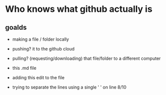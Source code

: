 # Who knows what github actually is

## goalds
- making a file / folder locally
- pushing? it to the github cloud
- pulling? (requesting/downloading) that file/folder to a different computer
- this .md file
 
- adding this edit to the file

- trying to separate the lines using a single ' ' on line 8/10
